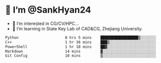 # 👋 I’m @SankHyan24

- 👀 I’m interested in CG/CV/HPC...
- 🌱 I’m learning in State Key Lab of CAD&CG, Zhejiang University.

<!---
SankHyan24/SankHyan24 is a ✨ special ✨ repository because its `README.md` (this file) appears on your GitHub profile.
You can click the Preview link to take a look at your changes.
--->
<!--START_SECTION:waka-->

```txt
Python                     8 hrs 5 mins    █████████████████▒░░░░░░░   69.86 %
C++                        1 hr 36 mins    ███▒░░░░░░░░░░░░░░░░░░░░░   13.91 %
PowerShell                 1 hr 18 mins    ██▓░░░░░░░░░░░░░░░░░░░░░░   11.23 %
Markdown                   14 mins         ▓░░░░░░░░░░░░░░░░░░░░░░░░   02.10 %
Git Config                 10 mins         ▒░░░░░░░░░░░░░░░░░░░░░░░░   01.53 %
```

<!--END_SECTION:waka-->
